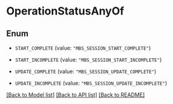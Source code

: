 # OperationStatusAnyOf

## Enum


* `START_COMPLETE` (value: `"MBS_SESSION_START_COMPLETE"`)

* `START_INCOMPLETE` (value: `"MBS_SESSION_START_INCOMPLETE"`)

* `UPDATE_COMPLETE` (value: `"MBS_SESSION_UPDATE_COMPLETE"`)

* `UPDATE_INCOMPLETE` (value: `"MBS_SESSION_UPDATE_INCOMPLETE"`)


[[Back to Model list]](../README.md#documentation-for-models) [[Back to API list]](../README.md#documentation-for-api-endpoints) [[Back to README]](../README.md)


